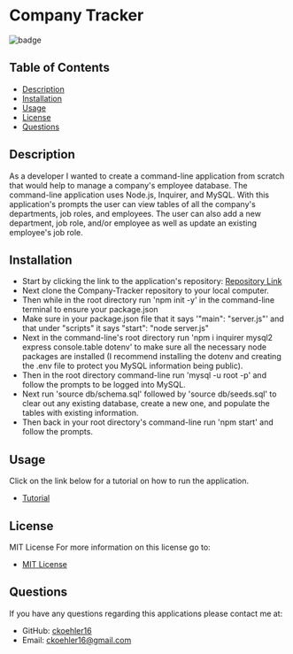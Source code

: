 # Company Tracker

![badge](https://img.shields.io/badge/License-MIT-success.svg)


## Table of Contents
- [Description](#description)
- [Installation](#installation)
- [Usage](#usage)
- [License](#license)
- [Questions](#questions)


## Description

As a developer I wanted to create a command-line application from scratch that would help to manage a company's employee database. The command-line application uses Node.js, Inquirer, and MySQL. With this application's prompts the user can view tables of all the company's departments, job roles, and employees. The user can also add a new department, job role, and/or employee as well as update an existing employee's job role. 


## Installation

- Start by clicking the link to the application's repository: [Repository Link](https://github.com/ckoehler16/Company-Tracker)
- Next clone the Company-Tracker repository to your local computer.
- Then while in the root directory run 'npm init -y' in the command-line terminal to ensure your package.json
- Make sure in your package.json file that it says '"main": "server.js"' and that under "scripts" it says "start": "node server.js"
- Next in the command-line's root directory run 'npm i inquirer mysql2 express console.table dotenv' to make sure all the necessary node packages are installed (I recommend installing the dotenv and creating the .env file to protect you MySQL information being public).
- Then in the root directory command-line run 'mysql -u root -p' and follow the prompts to be logged into MySQL.
- Next run 'source db/schema.sql' followed by 'source db/seeds.sql' to clear out any existing database, create a new one, and populate the tables with existing information.
- Then back in your root directory's command-line run 'npm start' and follow the prompts.


## Usage

Click on the link below for a tutorial on how to run the application.
- [Tutorial](https://drive.google.com/file/d/1B8TYoMHdQ_9s_4WTRY8r6FfyIsn-44Ls/view)


## License

MIT License
For more information on this license go to:
- [MIT License](https://choosealicense.com/licenses/mit/)


## Questions

If you have any questions regarding this applications please contact me at:
- GitHub: [ckoehler16](https://github.com/ckoehler16)
- Email: ckoehler16@gmail.com
